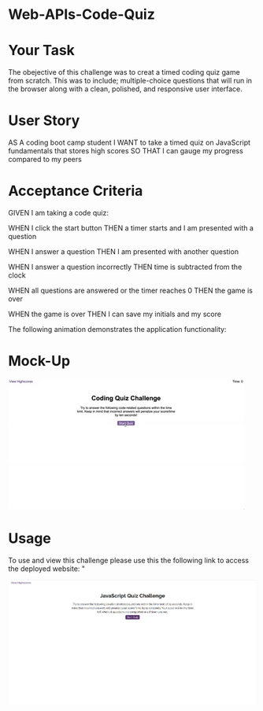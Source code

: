 # Web-APIs-Code-Quiz

# Your Task

The obejective of this challenge was to creat a timed coding quiz game from scratch. This was to include; multiple-choice questions that will run in the browser along with a clean, polished, and responsive user interface.

# User Story

AS A coding boot camp student I WANT to take a timed quiz on JavaScript fundamentals that stores high scores SO THAT I can gauge my progress compared to my peers

# Acceptance Criteria

GIVEN I am taking a code quiz:

WHEN I click the start button THEN a timer starts and I am presented with a question

WHEN I answer a question THEN I am presented with another question

WHEN I answer a question incorrectly THEN time is subtracted from the clock

WHEN all questions are answered or the timer reaches 0 THEN the game is over

WHEN the game is over THEN I can save my initials and my score

The following animation demonstrates the application functionality:

# Mock-Up

![A user clicks through an interactive coding quiz, then enters initials to save the high score before resetting and starting over.](./Photo/04-web-apis-homework-demo.gif)


# Usage
To use and view this challenge please use this the following link to access the deployed website: "

![Wed-api-demo](/Photo/Web%20api.png)